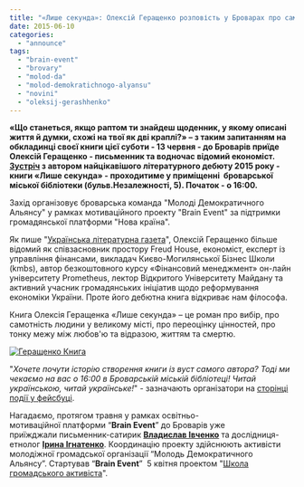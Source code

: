 ```yaml
---
title: "«Лише секунда»: Олексій Геращенко розповість у Броварах про самотність людини у великому місті"
date: 2015-06-10
categories: 
  - "announce"
tags: 
  - "brain-event"
  - "brovary"
  - "molod-da"
  - "molod-demokratichnogo-alyansu"
  - "novini"
  - "oleksij-gerashhenko"
---
```


**«Що станеться, якщо раптом ти знайдеш щоденник, у якому описані життя й думки, схожі на твої як дві краплі?» – з таким запитанням на обкладинці своєї книги цієї суботи - 13 червня - до Броварів приїде Олексій Геращенко - письменник та водночас відомий економіст. [Зустріч](https://www.facebook.com/events/704847152958849/) з автором найцікавішого літературного дебюту 2015 року - книги «Лише секунда» - проходитиме у приміщенні  броварської міської бібліотеки (бульв.Незалежності, 5). Початок - о 16:00.**

Захід організовує броварська команда "Молоді Демократичного Альянсу" у рамках мотиваційного проекту "Brain Event" за підтримки громадянської платформи "Нова країна".

Як пише "[Українська літературна газета](http://litgazeta.com.ua/news/lyshe-sekunda-vid-fizyka-do-liryka/)", Олексій Геращенко більше відомий як співзасновник простору Freud House, економіст, експерт із управління фінансами, викладач Києво-Могилянської Бізнес Школи (kmbs), автор безкоштовного курсу «Фінансовий менеджмент» он-лайн університету Prometheus, лектор Відкритого Університету Майдану та активний учасник громадянських ініціатив щодо реформування економіки України. Проте його дебютна книга відкриває нам філософа.

Книга Олексія Геращенка «Лише секунда» – це роман про вибір, про самотність людини у великому місті, про переоцінку цінностей, про тонку межу між любов'ю та відразою, життям та смертю.

[![Геращенко Книга](https://mpz.brovary.org/wp-content/uploads/2015/06/Gerashhenko-Knyga.png)](https://mpz.brovary.org/wp-content/uploads/2015/06/Gerashhenko-Knyga.png)

"_Хочете почути історію створення книги із вуст самого автора? Тоді ми чекаємо на вас о 16:00 в Броварській міській бібліотеці! Читай українською, читай українське!_" - зазначають організатори на [сторінці події у фейсбуці](https://www.facebook.com/events/704847152958849/).

Нагадаємо, протягом травня у рамках освітньо-мотиваційної платформи “**Brain Event**” до Броварів уже приїжджали письменник-сатирик **[Владислав Івченко](https://mpz.brovary.org/pismennik-satirik-vladislav-ivchenko-vidkriv-sezon-literaturnih-zustrichey-u-brovarah/)** та дослідниця-етнолог **[Ірина Ігнатенко](https://mpz.brovary.org/brain-event-nabiraye-obertiv-u-brovarah-prezentuvali-vidverte-doslidzhennya-pro-ukrayinskih-zhinok/)**. Координацію проекту здійснюють активісти молодіжної громадської організації “Молодь Демократичного Альянсу”. Стартував “**Brain Event**”  5 квітня проектом "[Школа громадського активіста](https://mpz.brovary.org/aktivistam-rozpovili-pro-vnutrishnyu-kuhnyu-vladi-ta-navchili-perchiti-zapitami-zvernennyami-ta-protestami/)".
